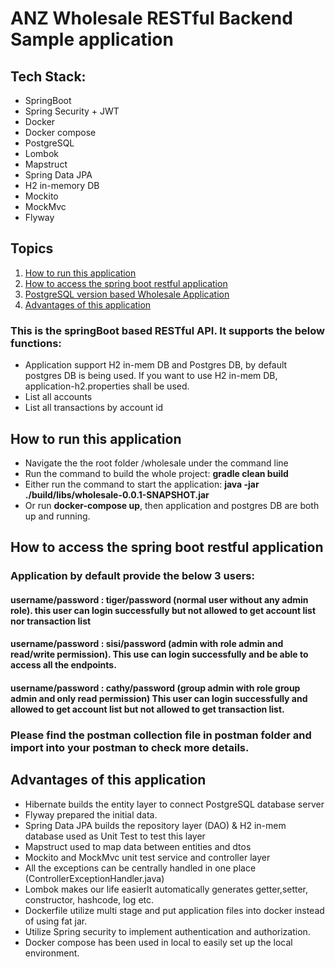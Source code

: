 
# ANZ Wholesale RESTful Backend Sample application
## Tech Stack:
* SpringBoot
* Spring Security + JWT
* Docker
* Docker compose
* PostgreSQL
* Lombok
* Mapstruct
* Spring Data JPA
* H2 in-memory DB
* Mockito
* MockMvc
* Flyway

## Topics
1. [How to run this application](#How-to-run-this-application)
2. [How to access the spring boot restful application](#How-to-access-the-spring-boot-restful-application)
3. [PostgreSQL version based Wholesale Application](#PostgreSQL-version-based-Wholesale-Application)
4. [Advantages of this application](#Advantages-of-this-application)

### This is the springBoot based RESTful API. It supports the below functions:

* Application support H2 in-mem DB and Postgres DB, by default postgres DB is being used. If you want to use H2 in-mem DB, application-h2.properties shall be used.
* List all accounts
* List all transactions by account id


## How to run this application

* Navigate the the root folder /wholesale under the command line
* Run the command to build the whole project: **gradle clean build**
* Either run the command to start the application: **java -jar ./build/libs/wholesale-0.0.1-SNAPSHOT.jar**
* Or run **docker-compose up**, then application and postgres DB are both up and running.

## How to access the spring boot restful application
### Application by default provide the below 3 users:
#### username/password : tiger/password  (normal user without any admin role). this user can login successfully but not allowed to get account list nor transaction list
#### username/password : sisi/password  (admin with role admin and read/write permission). This use can login successfully and be able to access all the endpoints.
#### username/password : cathy/password  (group admin with role group admin and only read permission) This user can login successfully and allowed to get account list but not allowed to get transaction list.


### Please find the postman collection file in postman folder and import into your postman to check more details.


## Advantages of this application
* Hibernate builds the entity layer to connect PostgreSQL database server
* Flyway prepared the initial data.
* Spring Data JPA builds the repository layer (DAO) & H2 in-mem database used as Unit Test to test this layer
* Mapstruct used to map data between entities and dtos
* Mockito and MockMvc unit test service and controller layer
* All the exceptions can be centrally handled in one place (ControllerExceptionHandler.java)
* Lombok makes our life easierIt automatically generates getter,setter, constructor, hashcode, log etc.
* Dockerfile utilize multi stage and put application files into docker instead of using fat jar.
* Utilize Spring security to implement authentication and authorization. 
* Docker compose has been used in local to easily set up the local environment.
